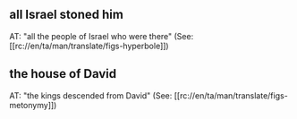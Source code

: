 ## all Israel stoned him ##

AT: "all the people of Israel who were there" (See: [[rc://en/ta/man/translate/figs-hyperbole]])

## the house of David ##

AT: "the kings descended from David" (See: [[rc://en/ta/man/translate/figs-metonymy]])